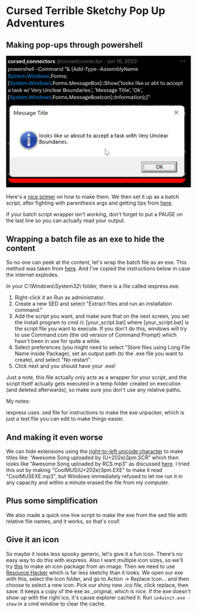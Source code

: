 # Cursed Terrible Sketchy Pop Up Adventures

## Making pop-ups through powershell
![Twitter screenshot showing making a popup through powershell](PowerShellPopUp.PNG)

Here's a [nice primer](https://4sysops.com/archives/how-to-display-a-pop-up-message-box-with-powershell/) on how to make them. We then set it up as a batch script, after fighting with parenthesis args and getting tips from [here](https://poshoholic.com/2007/09/27/invoking-a-powershell-script-from-cmdexe-or-start-run/).

If your batch script wrapper isn't working, don't forget to put a PAUSE on the last line so you can actually read your output.

## Wrapping a batch file as an exe to hide the content
So no one can peek at the content, let's wrap the batch file as an exe. This method was taken from [here](https://superuser.com/a/868341). And I've copied the instructions below in case the internet explodes.

In your C:\Windows\System32\ folder, there is a file called iexpress.exe.

1. Right-click it an Run as administrator.
2. Create a new SED and select "Extract files and run an installation command."
3. Add the script you want, and make sure that on the next screen, you set the install program to cmd /c [your_script.bat] where [your_script.bat] is the script file you want to execute. If you don't do this, windows will try to use Command.com (the old version of Command Prompt) which hasn't been in use for quite a while.
4. Select preferences (you might need to select "Store files using Long File Name inside Package), set an output path (to the .exe file you want to create), and select "No restart".
5. Click next and you should have your .exe!

Just a note, this file actually only acts as a wrapper for your script, and the script itself actually gets executed in a temp folder created on execution (and deleted afterwards), so make sure you don't use any relative paths.

My notes:

iexpress uses .sed file for instructions to make the exe unpacker, which is just a text file you can edit to make things easier.

## And making it even worse
We can hide extensions using the [right-to-left unicode character](https://unicode-explorer.com/c/202E) to make titles like: “Awesome Song uploaded by (U+202e)3pm.SCR” which then looks like “Awesome Song uploaded by RCS.mp3” as discussed [here](https://www.howtogeek.com/127154/how-hackers-can-disguise-malicious-programs-with-fake-file-extensions/). I tried this out by making "CoolMUS(U+202e)3pm.EXE" to make it read "CoolMUSEXE.mp3", but Windows immediately refused to let me run it in any capacity and within a minute erased the file from my computer.

## Plus some simplification
We also made a quick one line script to make the exe from the sed file with relative file names, and it works, so that's cool!

## Give it an icon
So maybe it looks less spooky generic, let's give it a fun icon. There's no easy way to do this with iexpress. Also I want multiple icon sizes, so we'll try [this](https://redketchup.io/icon-editor) to make an icon package from an image. Then we need to use [Resource Hacker](http://www.angusj.com/resourcehacker/) which is far less sketchy than it looks. We open our exe with this, select the Icon folder, and go to Action -> Replace Icon... and then choose to select a new icon. Pick our shiny new .ico file, click replace, then save. It keeps a copy of the exe as _original, which is nice. If the exe doesn't show up with the right ico, it's cause explorer cached it. Run ```ie4uinit.exe -show``` in a cmd window to clear the cache.